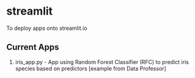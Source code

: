 # streamlit
To deploy apps onto streamlit.io

## Current Apps
1. iris_app.py - App using Random Forest Classifier (RFC) to predict iris species based on predictors [example from Data Professor]
